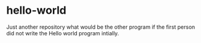 # hello-world
Just another repository
what would be the other program if the first person did not write the Hello world program intially.
